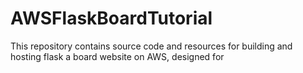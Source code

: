 # AWSFlaskBoardTutorial
This repository contains source code and resources for building and hosting flask a board website on AWS, designed for 
